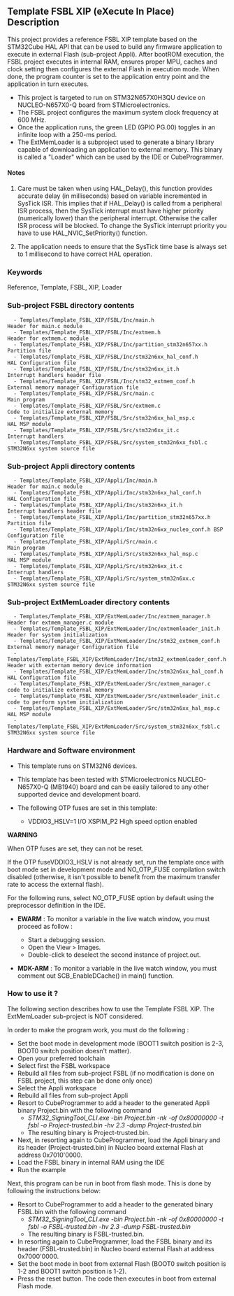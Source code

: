 ## <b>Template FSBL XIP (eXecute In Place) Description</b>

This project provides a reference FSBL XIP template based on the STM32Cube HAL API that can be used to build any firmware application to execute in external Flash (sub-project Appli). 
After bootROM execution, the FSBL project executes in internal RAM, ensures proper MPU, caches and clock setting then configures the external Flash in execution mode. When done, the program counter is set to the application entry point and the application in turn executes.

- This project is targeted to run on STM32N657X0H3QU device on NUCLEO-N657X0-Q board from STMicroelectronics.  
- The FSBL project configures the maximum system clock frequency at 600 MHz.
- Once the application runs, the green LED (GPIO PG.00) toggles in an infinite loop with a 250-ms period.
- The ExtMemLoader is a subproject used to generate a binary library capable of downloading an application to external memory. This binary is called a "Loader" which can be used by the IDE or CubeProgrammer.

#### <b>Notes</b>

 1. Care must be taken when using HAL_Delay(), this function provides accurate delay (in milliseconds)
    based on variable incremented in SysTick ISR. This implies that if HAL_Delay() is called from
    a peripheral ISR process, then the SysTick interrupt must have higher priority (numerically lower)
    than the peripheral interrupt. Otherwise the caller ISR process will be blocked.
    To change the SysTick interrupt priority you have to use HAL_NVIC_SetPriority() function.

 2. The application needs to ensure that the SysTick time base is always set to 1 millisecond
    to have correct HAL operation.

### <b>Keywords</b>

Reference, Template, FSBL, XIP, Loader

### <b>Sub-project FSBL directory contents</b>

      - Templates/Template_FSBL_XIP/FSBL/Inc/main.h                       Header for main.c module
      - Templates/Template_FSBL_XIP/FSBL/Inc/extmem.h                     Header for extmem.c module
      - Templates/Template_FSBL_XIP/FSBL/Inc/partition_stm32n657xx.h      Partition file
      - Templates/Template_FSBL_XIP/FSBL/Inc/stm32n6xx_hal_conf.h         HAL Configuration file
      - Templates/Template_FSBL_XIP/FSBL/Inc/stm32n6xx_it.h               Interrupt handlers header file
      - Templates/Template_FSBL_XIP/FSBL/Inc/stm32_extmem_conf.h          External memory manager Configuration file
      - Templates/Template_FSBL_XIP/FSBL/Src/main.c                       Main program
      - Templates/Template_FSBL_XIP/FSBL/Src/extmem.c                     Code to initialize external memory
      - Templates/Template_FSBL_XIP/FSBL/Src/stm32n6xx_hal_msp.c          HAL MSP module
      - Templates/Template_FSBL_XIP/FSBL/Src/stm32n6xx_it.c               Interrupt handlers
      - Templates/Template_FSBL_XIP/FSBL/Src/system_stm32n6xx_fsbl.c      STM32N6xx system source file

### <b>Sub-project Appli directory contents</b>

      - Templates/Template_FSBL_XIP/Appli/Inc/main.h                      Header for main.c module
      - Templates/Template_FSBL_XIP/Appli/Inc/stm32n6xx_hal_conf.h        HAL Configuration file
      - Templates/Template_FSBL_XIP/Appli/Inc/stm32n6xx_it.h              Interrupt handlers header file
      - Templates/Template_FSBL_XIP/Appli/Inc/partition_stm32n657xx.h     Partition file
      - Templates/Template_FSBL_XIP/Appli/Inc/stm32n6xx_nucleo_conf.h BSP Configuration file 
      - Templates/Template_FSBL_XIP/Appli/Src/main.c                      Main program
      - Templates/Template_FSBL_XIP/Appli/Src/stm32n6xx_hal_msp.c         HAL MSP module
      - Templates/Template_FSBL_XIP/Appli/Src/stm32n6xx_it.c              Interrupt handlers
      - Templates/Template_FSBL_XIP/Appli/Src/system_stm32n6xx.c          STM32N6xx system source file

### <b>Sub-project ExtMemLoader directory contents</b>

      - Templates/Template_FSBL_XIP/ExtMemLoader/Inc/extmem_manager.h             Header for extmem_manager.c module
      - Templates/Template_FSBL_XIP/ExtMemLoader/Inc/extmemloader_init.h          Header for system initialization
      - Templates/Template_FSBL_XIP/ExtMemLoader/Inc/stm32_extmem_conf.h          External memory manager Configuration file
      - Templates/Template_FSBL_XIP/ExtMemLoader/Inc/stm32_extmemloader_conf.h    Header with externam memory device information
      - Templates/Template_FSBL_XIP/ExtMemLoader/Inc/stm32n6xx_hal_conf.h         HAL Configuration file
      - Templates/Template_FSBL_XIP/ExtMemLoader/Src/extmem_manager.c             code to initialize external memory
      - Templates/Template_FSBL_XIP/ExtMemLoader/Src/extmemloader_init.c          code to perform system initialization
      - Templates/Template_FSBL_XIP/ExtMemLoader/Src/stm32n6xx_hal_msp.c          HAL MSP module
      - Templates/Template_FSBL_XIP/ExtMemLoader/Src/system_stm32n6xx_fsbl.c      STM32N6xx system source file

### <b>Hardware and Software environment</b>

  - This template runs on STM32N6 devices.

  - This template has been tested with STMicroelectronics NUCLEO-N657X0-Q (MB1940)
    board and can be easily tailored to any other supported device
    and development board.

  - The following OTP fuses are set in this template:

    - VDDIO3_HSLV=1     I/O XSPIM_P2 High speed option enabled

**WARNING**

When OTP fuses are set, they can not be reset.

If the OTP fuseVDDIO3_HSLV is not already set, run the template once with boot mode set in development mode and NO_OTP_FUSE compilation switch disabled
(otherwise, it isn't possible to benefit from the maximum transfer rate to access the external flash).

For the following runs, select NO_OTP_FUSE option by default using the preprocessor definition in the IDE.


  - **EWARM** : To monitor a variable in the live watch window, you must proceed as follow :
    - Start a debugging session.
    - Open the View > Images.
    - Double-click to deselect the second instance of project.out.

  - **MDK-ARM** : To monitor a variable in the live watch window, you must comment out SCB_EnableDCache() in main() function.

### <b>How to use it ?</b>

The following section describes how to use the Template FSBL XIP. The ExtMemLoader sub-project is NOT considered.

In order to make the program work, you must do the following :

 - Set the boot mode in development mode (BOOT1 switch position is 2-3, BOOT0 switch position doesn't matter).
 - Open your preferred toolchain
 - Select first the FSBL workspace
 - Rebuild all files from sub-project FSBL (if no modification is done on FSBL project, this step can be done only once)
 - Select the Appli workspace
 - Rebuild all files from sub-project Appli
 - Resort to CubeProgrammer to add a header to the generated Appli binary Project.bin with the following command
   - *STM32_SigningTool_CLI.exe -bin Project.bin -nk -of 0x80000000 -t fsbl -o Project-trusted.bin -hv 2.3 -dump Project-trusted.bin*
   - The resulting binary is Project-trusted.bin.
 - Next, in resorting again to CubeProgrammer, load the Appli binary and its header (Project-trusted.bin) in Nucleo board external Flash at address 0x7010'0000.
 - Load the FSBL binary in internal RAM using the IDE
 - Run the example

 Next, this program can be run in boot from flash mode. This is done by following the instructions below:

 - Resort to CubeProgrammer to add a header to the generated binary FSBL.bin with the following command
   - *STM32_SigningTool_CLI.exe -bin Project.bin -nk -of 0x80000000 -t fsbl -o FSBL-trusted.bin -hv 2.3 -dump FSBL-trusted.bin*
   - The resulting binary is FSBL-trusted.bin.
 - In resorting again to CubeProgrammer, load the FSBL binary and its header (FSBL-trusted.bin) in Nucleo board external Flash at address 0x7000'0000.
 - Set the boot mode in boot from external Flash (BOOT0 switch position is 1-2 and BOOT1 switch position is 1-2).
 - Press the reset button. The code then executes in boot from external Flash mode.





